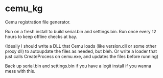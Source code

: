 # cemu_kg
Cemu registration file generator.

Run on a fresh install to build serial.bin and settings.bin.
Run once every 12 hours to keep offline checks at bay.

(Ideally I should write a DLL that Cemu loads (like version.dll or some other proxy dll) to autoupdate the files as needed, but bleh. Or write a loader that just calls CreateProcess on cemu.exe, and updates the files before running)

Back up serial.bin and settings.bin if you have a legit install if you wanna mess with this.
